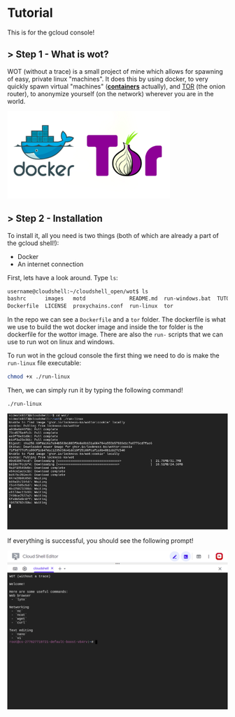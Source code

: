 # Tutorial

This is for the gcloud console!

## > **Step 1 - What is wot?**

WOT (without a trace) is a small project of mine which allows for spawning of easy, private linux "machines". It does this by using docker, to very quickly spawn virtual "machines" ([__containers__](https://docs.microsoft.com/en-us/virtualization/windowscontainers/about/containers-vs-vm) actually), and [TOR](https://torproject.org/about/history) (the onion router), to anonymize yourself (on the network) wherever you are in the world. 

![](images/torwhale.png)

## > **Step 2 - Installation**

To install it, all you need is two things (both of which are already a part of the gcloud shell!):
 - Docker
 - An internet connection

First, lets have a look around. Type `ls`:

```bash
username@cloudshell:~/cloudshell_open/wot$ ls
bashrc      images   motd              README.md  run-windows.bat  TUTORIAL.md
Dockerfile  LICENSE  proxychains.conf  run-linux  tor
```

In the repo we can see a `Dockerfile` and a `tor` folder. The dockerfile is what we use to build the wot docker image and inside the tor folder is the dockerfile for the wottor image. There are also the `run-` scripts that we can use to run wot on linux and windows.

To run wot in the gcloud console the first thing we need to do is make the `run-linux` file executable:

```bash
chmod +x ./run-linux
```

Then, we can simply run it by typing the following command!

```bash
./run-linux
```

![](images/gcloud2.png)

If everything is successful, you should see the following prompt!

![](images/tut.png)
